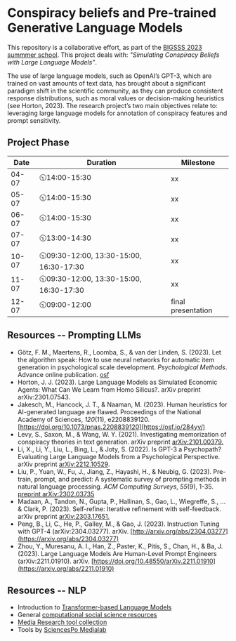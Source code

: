 
# Conspiracy beliefs and Pre-trained Generative Language Models

This repository is a collaborative effort, as part of the [BIGSSS 2023 summmer school](https://bigssscss.janlo.de/democratic-debate-2023-bremen/projects/). This project deals with: *"Simulating Conspiracy Beliefs with Large Language Models"*.

The use of large language models, such as OpenAI’s GPT-3, which are trained on vast amounts of text data, has brought about a significant paradigm shift in the scientific community, as they can produce consistent response distributions, such as moral values or decision-making heuristics (see Horton, 2023). The research project’s two main objectives relate to: leveraging large language models for annotation of conspiracy features and prompt sensitivity.


## Project Phase

| Date      | Duration |Milestone|
| --------------- | ---- | ----------- |
| 04-07 | 🕥14:00-15:30 | xx
| 05-07   |  🕥14:00-15:30 | xx
| 06-07     |  🕥14:00-15:30 | xx
| 07-07   |  🕥13:00-14:30 | xx 
| 10-07 |  🕥09:30-12:00, 13:30-15:00, 16:30-17:30 | xx
| 11-07 |  🕥09:30-12:00, 13:30-15:00, 16:30-17:30 | xx
| 12-07   | 🕥09:00-12:00 | final presentation

## Resources -- Prompting LLMs

 - Götz, F. M., Maertens, R., Loomba, S., & van der Linden, S. (2023). Let the algorithm speak: How to use neural networks for automatic item generation in psychological scale development. *Psychological Methods*. Advance online publication. [osf](https://psyarxiv.com/m6s28/)
 - Horton, J. J. (2023). Large Language Models as Simulated Economic Agents: What Can We Learn from Homo Silicus?. arXiv preprint arXiv:2301.07543.
 - Jakesch, M., Hancock, J. T., & Naaman, M. (2023). Human heuristics for AI-generated language are flawed. Proceedings of the National Academy of Sciences, *120*(11), e2208839120. [https://doi.org/10.1073/pnas.2208839120](https://osf.io/284yv/)
 - Levy, S., Saxon, M., & Wang, W. Y. (2021). Investigating memorization of conspiracy theories in text generation. arXiv preprint [arXiv:2101.00379.](https://arxiv.org/abs/2101.00379)
 - Li, X., Li, Y., Liu, L., Bing, L., & Joty, S. (2022). Is GPT-3 a Psychopath? Evaluating Large Language Models from a Psychological Perspective. arXiv preprint [arXiv:2212.10529](https://arxiv.org/pdf/2212.10529.pdf).
 - Liu, P., Yuan, W., Fu, J., Jiang, Z., Hayashi, H., & Neubig, G. (2023). Pre-train, prompt, and predict: A systematic survey of prompting methods in natural language processing. *ACM Computing Surveys*, *55*(9), 1-35. [preprint arXiv:2302.03735](https://arxiv.org/pdf/2107.13586.pdf)
 - Madaan, A., Tandon, N., Gupta, P., Hallinan, S., Gao, L., Wiegreffe, S., ... & Clark, P. (2023). Self-refine: Iterative refinement with self-feedback. arXiv preprint [arXiv:2303.17651.](https://selfrefine.info/)
- Peng, B., Li, C., He, P., Galley, M., & Gao, J. (2023). Instruction Tuning with GPT-4 (arXiv:2304.03277). arXiv. [http://arxiv.org/abs/2304.03277](https://arxiv.org/abs/2304.03277)
 - Zhou, Y., Muresanu, A. I., Han, Z., Paster, K., Pitis, S., Chan, H., & Ba, J. (2023). Large Language Models Are Human-Level Prompt Engineers (arXiv:2211.01910). arXiv. [https://doi.org/10.48550/arXiv.2211.01910](https://arxiv.org/abs/2211.01910)


## Resources -- NLP
- Introduction to [Transformer-based Language Models](https://github.com/chkla/Transformers-MZES)
- General [computational social science resources](https://github.com/gesiscss/css_methods_python)
- [Media Research tool collection](https://docs.google.com/spreadsheets/d/1GHh7rw1XQqla9xvXg9hTNm67TGmeOXTu_Og_thIO8QI/edit#gid=1084385301)
- Tools by [SciencesPo Medialab](https://medialab.sciencespo.fr/en/tools/)

